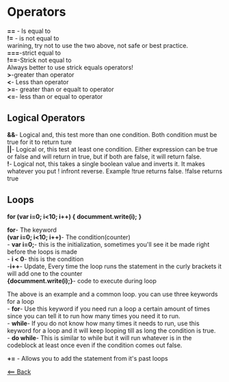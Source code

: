 # Operators
**==** - Is equal to  
**!=** - is not equal to  
warining, try not to use the two above, not safe or best practice.   
**===**-strict equal to   
**!==**-Strick not equal to  
Always better to use strick equals operators!  
**>**-greater than operator  
**<**- Less than operator  
**>=**- greater than or equalt to operator  
**<=**- less than or equal to operator  

## Logical Operators  

**&&**- Logical and, this test more than one condition. Both condition must be true for it to return ture  
**||**- Logical or, this test at least one condition. Either expression can be true or false and will return in true, but if both are false, it will return false.  
**!**- Logical not, this takes a single boolean value and inverts it. It makes whatever you put ! infront reverse. Example !true returns false. !false returns true  


## Loops  

**for (var i=0; i<10; i++) {**
    **documment.write(i);**
**}**  

**for**- The keyword  
**(var i=0; i<10; i++)**- The condition(counter)  
    - **var i=0;**- this is the initialization, sometimes you'll see it be made right before the loops is made  
    - **i < 0**- this is the condition  
    -**i++**- Update, Every time the loop runs the statement in the curly brackets it will add one to the counter  
**{documment.write(i);}**- code to execute during loop  

The above is an example and a common loop. you can use three keywords for a loop  
    - **for**- Use this keyword if you need run a loop a certain amount of times since you can tell it to run how many times you need it to run.  
    - **while**- If you do not know how many times it needs to run, use this keyword for a loop and it will keep looping till as long the condition is true.  
    - **do while**- This is similar to while but it will run whatever is in the codeblock at least once even if the condition comes out false.  

**+=** - Allows you to add the statement from it's past loops  



[<== Back](../README.md)